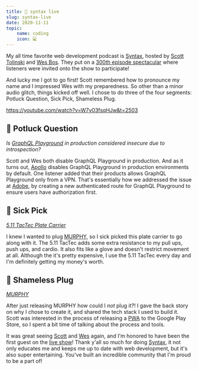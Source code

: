 ```yaml
---
title: 🎥 syntax live
slug: syntax-live
date: 2020-11-11
topic:
    name: coding
    icon: 💻
---
```


My all time favorite web development podcast is [Syntax][podcast], hosted by [Scott Tolinski][scott] and [Wes Bos][wes]. They put on a [300th episode spectacular][episode] where listeners were invited onto the show to participate!

And lucky me I got to go first! Scott remembered how to pronounce my name and I impressed Wes with my preparedness. So other than a minor audio glitch, things kicked off well. I chose to do three of the four segments: Potluck Question, Sick Pick, Shameless Plug.

https://youtube.com/watch?v=W7y03fsqHJw&t=2503

## 🥘 Potluck Question

_Is [GraphQL Playground][playground] in production considered insecure due to introspection?_

Scott and Wes both disable GraphQL Playground in production. And as it turns out, [Apollo][apollo] disables GraphQL Playground in production environments by default. One listener added that their products allows GraphQL Playground only from a VPN. That's essentially how we addressed the issue at [Adobe][adobe], by creating a new authenticated route for GraphQL Playground to ensure users have authorization first.

## 🤮 Sick Pick

_[5.11 TacTec Plate Carrier][sick-pick]_

I knew I wanted to plug [MURPHY][shameless-plug], so I sick picked this plate carrier to go along with it. The 5.11 TacTec adds some extra resistance to my pull ups, push ups, and cardio. It also fits like a glove and doesn't restrict movement at all. Although the it's pretty expensive, I use the 5.11 TacTec every day and I'm definitely getting my money's worth.

## 🔌 Shameless Plug

_[MURPHY][shameless-plug]_

After just releasing MURPHY how could I _not_ plug it?! I gave the back story on why I chose to create it, and shared the tech stack I used to build it. Scott was interested in the process of releasing a [PWA][pwa] to the Google Play Store, so I spent a bit time of talking about the process and tools.

It was great seeing [Scott][scott] and [Wes][wes] again, and I'm honored to have been the first guest on the [live show][episode]! Thank y'all so much for doing [Syntax][podcast], it not only educates me and keeps me up to date with web development, but it's also super entertaining. You've built an incredible community that I'm proud to be a part of!

[pwa]: https://web.dev/progressive-web-apps
[adobe]: https://adobe.com
[apollo]: https://apollographql.com
[shameless-plug]: https://play.google.com/store/apps/details?id=com.bradgarropy.murphy.twa
[playground]: https://github.com/graphql/graphql-playground
[sick-pick]: https://roguefitness.com/5-11-tactical-vests
[scott]: https://twitter.com/stolinski
[wes]: https://twitter.com/wesbos
[podcast]: https://syntax.fm
[episode]: https://syntax.fm/show/300/300th-live-show-spectacular
[video]: https://youtube.com/watch?v=W7y03fsqHJw&t=2503
